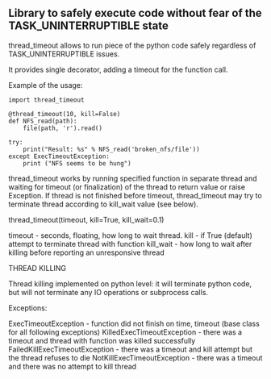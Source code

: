 Library to safely execute code without fear of the TASK\_UNINTERRUPTIBLE state
-----------------------------------------------------------------------------
thread\_timeout allows to run piece of the python code safely regardless 
of TASK\_UNINTERRUPTIBLE issues.

It provides single decorator, adding a timeout for the function call.


Example of the usage:

    import thread_timeout

    @thread_timeout(10, kill=False)
    def NFS_read(path):
        file(path, 'r').read()

    try:
        print("Result: %s" % NFS_read('broken_nfs/file'))
    except ExecTimeoutException:
        print ("NFS seems to be hung")


thread\_timeout works by running specified function in separate thread and waiting
for timeout (or finalization) of the thread to return value or raise Exception.
If thread is not finished before timeout, thread\_timeout may try to terminate
thread according to kill\_wait value (see below).

thread\_timeout(timeout, kill=True, kill\_wait=0.1)

timeout - seconds, floating, how long to wait thread.
kill - if True (default) attempt to terminate thread with function
kill\_wait - how long to wait after killing before reporting an unresponsive thread 

THREAD KILLING

Thread killing implemented on python level: it will terminate python code, but will not terminate any IO operations or subprocess calls.

Exceptions:

ExecTimeoutException - function did not finish on time, timeout (base class for all following exceptions)
KilledExecTimeoutException - there was a timeout and thread with function was killed successfully
FailedKillExecTimeoutException - there was a timeout and kill attempt but the thread refuses to die
NotKillExecTimeoutException - there was a timeout and there was no attempt to kill thread

